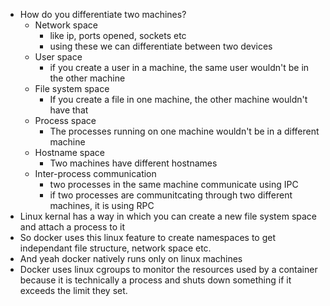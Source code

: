 
- How do you differentiate two machines?
  - Network space 
    - like ip, ports opened, sockets etc
    - using these we can differentiate between two devices 
  - User space 
    - if you create a user in a machine, the same user wouldn't be in the other machine 
  - File system space 
    - If you create a file in one machine, the other machine wouldn't have that 
  - Process space 
    - The processes running on one machine wouldn't be in a different machine 
  - Hostname space 
    - Two machines have different hostnames 
  - Inter-process communication 
    - two processes in the same machine communicate using IPC 
    - if two processes are communitcating through two different machines, it is using RPC 
- Linux kernal has a way in which you can create a new file system space and attach a process to it 
- So docker uses this linux feature to create namespaces to get independant file structure, network space etc. 
- And yeah docker natively runs only on linux machines 
- Docker uses linux cgroups to monitor the resources used by a container because it is technically a process and shuts down something if it exceeds the limit they set. 


